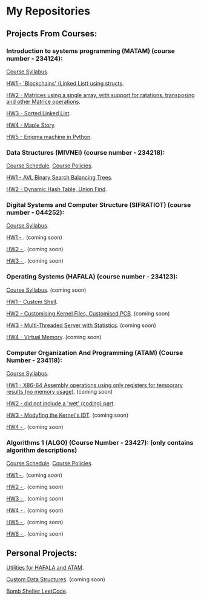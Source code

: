 # My Repositories
## Projects From Courses:

### Introduction to systems programming (MATAM) (course number - 234124):

[Course Syllabus](IGNOREME/syllabus_matam.pdf).

[HW1 - 'Blockchains' (Linked List) using structs](https://github.com/guyfriedman2001/Introd.-to-systems-prog.-MATAM-234124-HW1).

[HW2 - Matrices using a single array, with support for ratations, transposing and other Matrice operations](https://github.com/guyfriedman2001/Introd.-to-systems-prog.-MATAM-234124-HW2).

[HW3 - Sorted Linked List](https://github.com/guyfriedman2001/Introd.-to-systems-prog.-MATAM-234124-HW3).

[HW4 - Maple Story](https://github.com/guyfriedman2001/Introd.-to-systems-prog.-MATAM-234124-HW4).

[HW5 - Enigma machine in Python](https://github.com/guyfriedman2001/Introd.-to-systems-prog.-MATAM-234124-HW5).


### Data Structures (MIVNEI) (course number - 234218):

[Course Schedule](IGNOREME/syllabus_mivnei_schedule.pdf).    [Course Policies](IGNOREME/syllabus_mivnei_policies.pdf).

[HW1 - AVL Binary Search Balancing Trees](https://github.com/guyfriedman2001/Data-Structures-wet-1).

[HW2 - Dynamic Hash Table, Union Find](https://github.com/guyfriedman2001/Data-Structures-wet-2).


### Digital Systems and Computer Structure (SIFRATIOT) (course number - 044252):

[Course Syllabus](syllabus_sifratiot.pdf).

[HW1 - ](https://github.com/guyfriedman2001/Comp.-Struct.-and-Digital-Systems-SIFRATIOT-044252-HW1/tree/main). (coming soon)

[HW2 - ](https://github.com/guyfriedman2001/Comp.-Struct.-and-Digital-Systems-SIFRATIOT-044252-HW2/tree/main). (coming soon)

[HW3 - ](https://github.com/guyfriedman2001/Comp.-Struct.-and-Digital-Systems-SIFRATIOT-044252-HW3). (coming soon)


### Operating Systems (HAFALA) (course number - 234123):

[Course Syllabus](). (coming soon)

[HW1 - Custom Shell](https://github.com/guyfriedman2001/234123_HW1).

[HW2 - Customising Kernel Files, Customised PCB](https://github.com/guyfriedman2001/234123_HW2). (coming soon)

[HW3 - Multi-Threaded Server with Statistics](https://github.com/guyfriedman2001/234123_HW3). (coming soon)

[HW4 - Virtual Memory](). (coming soon)


### Computer Organization And Programming (ATAM) (Course Number - 234118):

[Course Syllabus](IGNOREME/syllabus_atam.pdf).

[HW1 - X86-64 Assembly operations using only registers for temporary results (no memory usage)](https://github.com/guyfriedman2001/Comp.-Org.-And-Prog.-ATAM-234118-HW1). (coming soon)

[HW2 - did not include a 'wet' (coding) part]().

[HW3 - Modyfing the Kernel's IDT](https://github.com/guyfriedman2001/234118_HW3). (coming soon)

[HW4 - ](https://github.com/yonadavkakun/HW4_ATAM). (coming soon)


### Algorithms 1 (ALGO) (Course Number - 23427): (only contains algorithm descriptions)

[Course Schedule](IGNOREME/syllabus_algo_schedule.pdf).    [Course Policies](IGNOREME/syllabus_algo_policies.pdf).

[HW1 - ](_IGNOREME/algo_hw1.pdf). (coming soon)

[HW2 - ](_IGNOREME/algo_hw2.pdf). (coming soon)

[HW3 - ](_IGNOREME/algo_hw3.pdf). (coming soon)

[HW4 - ](_IGNOREME/algo_hw4.pdf). (coming soon)

[HW5 - ](_IGNOREME/algo_hw5.pdf). (coming soon)

[HW6 - ](_IGNOREME/algo_hw6.pdf). (coming soon)



## Personal Projects:

[Utilities for HAFALA and ATAM](https://github.com/guyfriedman2001/hafala-atam-utilities).

[Custom Data Structures](https://github.com/guyfriedman2001/GuysUtil). (coming soon)

[Bomb Shelter LeetCode](https://github.com/guyfriedman2001/bomb-shelter-leetcode).


